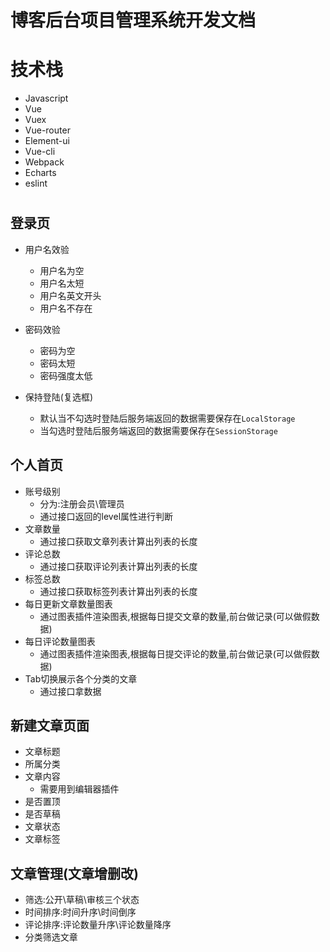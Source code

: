 # 博客后台项目管理系统开发文档

# 技术栈
- Javascript
- Vue
- Vuex
- Vue-router
- Element-ui
- Vue-cli
- Webpack
- Echarts
- eslint
# 


## 登录页

- 用户名效验
  - 用户名为空
  - 用户名太短
  - 用户名英文开头
  - 用户名不存在

- 密码效验
  - 密码为空
  - 密码太短
  - 密码强度太低

- 保持登陆(复选框)
  - 默认当不勾选时登陆后服务端返回的数据需要保存在`LocalStorage`
  - 当勾选时登陆后服务端返回的数据需要保存在`SessionStorage`

## 个人首页

- 账号级别
  - 分为:注册会员\管理员
  - 通过接口返回的level属性进行判断
- 文章数量
  - 通过接口获取文章列表计算出列表的长度
- 评论总数
  - 通过接口获取评论列表计算出列表的长度
- 标签总数
  - 通过接口获取标签列表计算出列表的长度
- 每日更新文章数量图表
  - 通过图表插件渲染图表,根据每日提交文章的数量,前台做记录(可以做假数据)
- 每日评论数量图表
  - 通过图表插件渲染图表,根据每日提交评论的数量,前台做记录(可以做假数据)
- Tab切换展示各个分类的文章
  - 通过接口拿数据

## 新建文章页面

- 文章标题
- 所属分类
- 文章内容
  - 需要用到编辑器插件
- 是否置顶
- 是否草稿
- 文章状态
- 文章标签

## 文章管理(文章增删改)

- 筛选:公开\草稿\审核三个状态
- 时间排序:时间升序\时间倒序
- 评论排序:评论数量升序\评论数量降序
- 分类筛选文章

